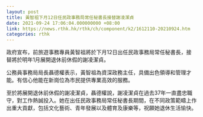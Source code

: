 ```yaml
---
layout: post
title: 黃智祖下月12日任民政事務局常任秘書長接替謝凌潔貞
date: 2021-09-24 17:06:04.000000000 +08:00
link: https://news.rthk.hk/rthk/ch/component/k2/1612110-20210924.htm
categories: rthk
---
```


政府宣布，前旅遊事務專員黃智祖將於下月12日出任民政事務局常任秘書長，接替將於明年1月展開退休前休假的謝凌潔貞。
 
公務員事務局局長聶德權表示，黃智祖為資深政務主任，具備出色領導和管理才能。有信心他能在新崗位為市民提供專業高效的服務。
 
至於將展開退休前休假的謝凌潔貞，聶德權說，謝凌潔貞在過去37年一直盡忠職守，對工作熱誠投入。她在出任民政事務局常任秘書長期間，在不同政策範疇上作出重大貢獻，包括文化藝術、青年發展以及體育及康樂等，祝願她退休生活愉快。
